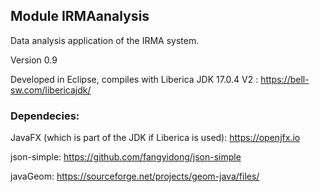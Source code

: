 ## Module IRMAanalysis 

Data analysis application of the IRMA system. 

Version 0.9

Developed in Eclipse, compiles with Liberica JDK 17.0.4 V2 : https://bell-sw.com/libericajdk/



### Dependecies:

JavaFX (which is part of the JDK if Liberica is used): https://openjfx.io

json-simple: https://github.com/fangyidong/json-simple

javaGeom: https://sourceforge.net/projects/geom-java/files/




